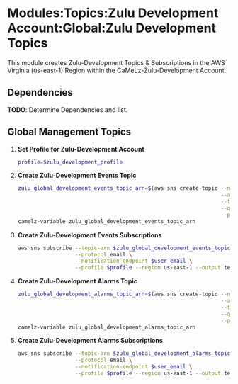 # Modules:Topics:Zulu Development Account:Global:Zulu Development Topics

This module creates Zulu-Development Topics & Subscriptions in the AWS Virginia (us-east-1) Region within the
CaMeLz-Zulu-Development Account.

## Dependencies

**TODO**: Determine Dependencies and list.

## Global Management Topics

1. **Set Profile for Zulu-Development Account**

    ```bash
    profile=$zulu_development_profile
    ```

1. **Create Zulu-Development Events Topic**

    ```bash
    zulu_global_development_events_topic_arn=$(aws sns create-topic --name Zulu-Development-Events \
                                                                    --attributes "DisplayName=ZULD Events" \
                                                                    --tags Key=Name,Value=Zulu-Development-Events-Topic Key=Company,Value=Zulu Key=Environment,Value=Development \
                                                                    --query 'TopicArn' \
                                                                    --profile $profile --region us-east-1 --output text)
    camelz-variable zulu_global_development_events_topic_arn
    ```

1. **Create Zulu-Development Events Subscriptions**

    ```bash
    aws sns subscribe --topic-arn $zulu_global_development_events_topic_arn \
                      --protocol email \
                      --notification-endpoint $user_email \
                      --profile $profile --region us-east-1 --output text
    ```

1. **Create Zulu-Development Alarms Topic**

    ```bash
    zulu_global_development_alarms_topic_arn=$(aws sns create-topic --name Zulu-Development-Alarms \
                                                                    --attributes "DisplayName=ZULD Alarms" \
                                                                    --tags Key=Name,Value=Zulu-Development-Alarms-Topic Key=Company,Value=Zulu Key=Environment,Value=Development \
                                                                    --query 'TopicArn' \
                                                                    --profile $profile --region us-east-1 --output text)
    camelz-variable zulu_global_development_alarms_topic_arn
    ```

1. **Create Zulu-Development Alarms Subscriptions**

    ```bash
    aws sns subscribe --topic-arn $zulu_global_development_alarms_topic_arn \
                      --protocol email \
                      --notification-endpoint $user_email \
                      --profile $profile --region us-east-1 --output text
    ```
